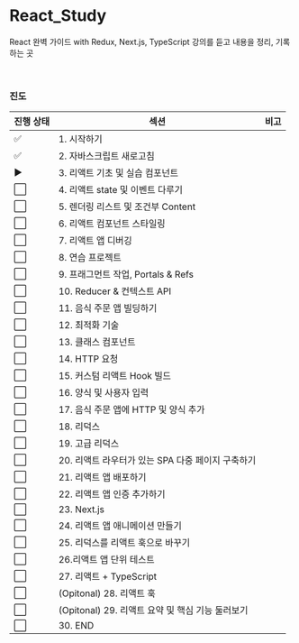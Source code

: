 # React_Study

React 완벽 가이드 with Redux, Next.js, TypeScript 강의를 듣고 내용을 정리, 기록하는 곳

<br>

### 진도

| 진행 상태          | 섹션                                              | 비고 |
| ------------------ | ------------------------------------------------- | ---- |
| :white_check_mark: | 1. 시작하기                                       |      |
| :white_check_mark: | 2. 자바스크립트 새로고침                          |      |
| ▶️                  | 3. 리액트 기초 및 실습 컴포넌트                   |      |
| ⬜                  | 4. 리액트 state 및 이벤트 다루기                  |      |
| ⬜                  | 5. 렌더링 리스트 및 조건부 Content                |      |
| ⬜                  | 6. 리액트 컴포넌트 스타일링                       |      |
| ⬜                  | 7. 리액트 앱 디버깅                               |      |
| ⬜                  | 8. 연습 프로젝트                                  |      |
| ⬜                  | 9. 프래그먼트 작업, Portals & Refs                |      |
| ⬜                  | 10. Reducer & 컨텍스트 API                        |      |
| ⬜                  | 11. 음식 주문 앱 빌딩하기                         |      |
| ⬜                  | 12. 최적화 기술                                   |      |
| ⬜                  | 13. 클래스 컴포넌트                               |      |
| ⬜                  | 14. HTTP 요청                                     |      |
| ⬜                  | 15. 커스텀 리액트 Hook 빌드                       |      |
| ⬜                  | 16. 양식 및 사용자 입력                           |      |
| ⬜                  | 17. 음식 주문 앱에 HTTP 및 양식 추가              |      |
| ⬜                  | 18. 리덕스                                        |      |
| ⬜                  | 19. 고급 리덕스                                   |      |
| ⬜                  | 20. 리액트 라우터가 있는 SPA 다중 페이지 구축하기 |      |
| ⬜                  | 21. 리액트 앱 배포하기                            |      |
| ⬜                  | 22. 리액트 앱 인증 추가하기                       |      |
| ⬜                  | 23. Next.js                                       |      |
| ⬜                  | 24. 리액트 앱 애니메이션 만들기                   |      |
| ⬜                  | 25. 리덕스를 리액트 훅으로 바꾸기                 |      |
| ⬜                  | 26.리액트 앱 단위 테스트                          |      |
| ⬜                  | 27. 리액트 + TypeScript                           |      |
| ⬜                  | (Opitonal) 28. 리액트 훅                          |      |
| ⬜                  | (Opitonal) 29. 리액트 요약 및 핵심 기능 둘러보기  |      |
| ⬜                  | 30. END                                           |      |

